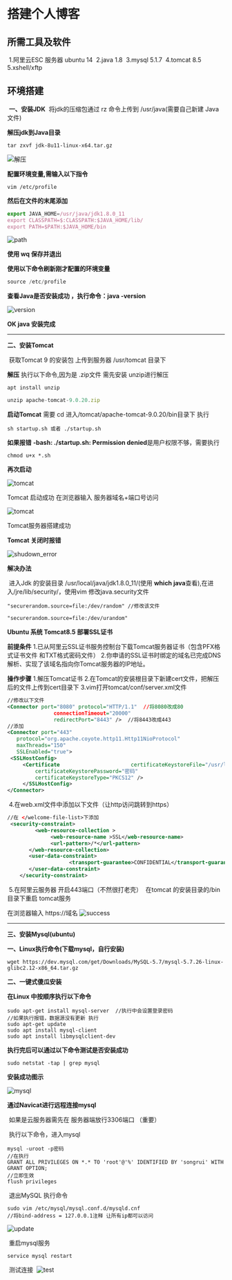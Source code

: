 # 搭建个人博客

## 所需工具及软件

​		1.阿里云ESC 服务器 ubuntu 14
​		2.java 1.8 
​		3.mysql 5.1.7
​		4.tomcat 8.5
​		5.xshell/xftp

## 环境搭建

​	**一、安装JDK**
​	将jdk的压缩包通过 rz 命令上传到 /usr/java(需要自己新建 Java 文件)

**解压jdk到Java目录**

```
tar zxvf jdk-8u11-linux-x64.tar.gz
```

![解压](image/linux1.png)

**配置环境变量,需输入以下指令**

```
vim /etc/profile
```

**然后在文件的末尾添加**

```javascript
export JAVA_HOME=/usr/java/jdk1.8.0_11
export CLASSPATH=$:CLASSPATH:$JAVA_HOME/lib/ 
export PATH=$PATH:$JAVA_HOME/bin                              
```

![path](image/linux2.png)

**使用 wq 保存并退出**

**使用以下命令刷新刚才配置的环境变量**

```javascript
source /etc/profile
```

**查看Java是否安装成功 ，执行命令：java -version**

![version](image/linux3.png)

**OK java 安装完成**

------

**二、安装Tomcat**

​		获取Tomcat 9 的安装包 上传到服务器 /usr/tomcat 目录下

**解压**
		执行以下命令,因为是 .zip文件 需先安装 unzip进行解压

```javascript
apt install unzip

unzip apache-tomcat-9.0.20.zip
```

**启动Tomcat**
		需要 cd  进入/tomcat/apache-tomcat-9.0.20/bin目录下 执行

```
sh startup.sh 或者 ./startup.sh
```

**如果报错**
		**-bash: ./startup.sh: Permission denied**是用户权限不够，需要执行

```
chmod u+x *.sh
```

**再次启动**

![tomcat](image/tomcat2.png)

Tomcat 启动成功
在浏览器输入 服务器域名+端口号访问

![tomcat](image/tomcat1.png)

Tomcat服务器搭建成功

**Tomcat 关闭时报错**

![shudown_error](image/tomcat_shutdown_error.png)

**解决办法**

​		进入Jdk 的安装目录   /usr/local/java/jdk1.8.0_11/(使用 **which java**查看),在进入/jre/lib/security/，使用vim 修改java.security文件

```
"securerandom.source=file:/dev/random" //修改该文件
```

```
"securerandom.source=file:/dev/urandom" 

```

**Ubuntu 系统 Tomcat8.5 部署SSL证书**

**前提条件**
			1.已从阿里云SSL证书服务控制台下载Tomcat服务器证书（包含PFX格式证书文件  和TXT格式密码文件）
			2.你申请的SSL证书时绑定的域名已完成DNS解析、实现了该域名指向你Tomcat服务器的IP地址。

**操作步骤**
			1.解压Tomcat证书
			2.在Tomcat的安装根目录下新建cert文件，把解压后的文件上传到cert目录下
			3.vim打开tomcat/conf/server.xml文件

```xml
//修改以下文件
<Connector port="8080" protocol="HTTP/1.1"  //将8080改成80
               connectionTimeout="20000"
               redirectPort="8443" />  //将8443改成443
//添加
<Connector port="443"  
   protocol="org.apache.coyote.http11.Http11NioProtocol"   
   maxThreads="150"
   SSLEnabled="true">
 <SSLHostConfig>
     <Certificate       				certificateKeystoreFile="/usr/local/tomcat/cert/证书名称.pfx"
         certificateKeystorePassword="密码"
         certificateKeystoreType="PKCS12" /> 
     </SSLHostConfig>
</Connector>

```

​		4.在web.xml文件中添加以下文件（让http访问跳转到https）

```xml
//在 </welcome-file-list>下添加
 <security-constraint> 
         <web-resource-collection > 
              <web-resource-name >SSL</web-resource-name>  
              <url-pattern>/*</url-pattern> 
       </web-resource-collection> 
       <user-data-constraint> 
                    <transport-guarantee>CONFIDENTIAL</transport-guarantee> 
       </user-data-constraint> 
    </security-constraint>

```

​		5.在阿里云服务器 开启443端口（不然很打老壳）
​		在tomcat 的安装目录的/bin目录下重启 tomcat服务

在浏览器输入 https://域名
	![success](image/success.png)

------

**三、安装Mysql(ubuntu)**

**一、Linux执行命令(下载mysql，自行安装)**
```$xslt
wget https://dev.mysql.com/get/Downloads/MySQL-5.7/mysql-5.7.26-linux-glibc2.12-x86_64.tar.gz
```
**二、一键式傻瓜安装**

**在Linux 中按顺序执行以下命令**

```
sudo apt-get install mysql-server  //执行中会设置登录密码
//如果执行报错，数据源没有更新 执行
sudo apt-get update
sudo apt install mysql-client  
sudo apt install libmysqlclient-dev

```

**执行完后可以通过以下命令测试是否安装成功**

```
sudo netstat -tap | grep mysql

```

**安装成功图示**

![mysql](image/mysql2.png)

 **通过Navicat进行远程连接mysql**

​		如果是云服务器需先在 服务器端放行3306端口 （重要）

​		执行以下命令，进入mysql

```mysql
mysql -uroot -p密码
//在执行
GRANT ALL PRIVILEGES ON *.* TO 'root'@'%' IDENTIFIED BY 'songrui' WITH GRANT OPTION;
//立即生效
flush privileges

```

​		退出MySQL 执行命令 

```
sudo vim /etc/mysql/mysql.conf.d/mysqld.cnf
//将bind-address = 127.0.0.1注释 让所有ip都可以访问

```

![update](image/mysql3.png)

​		重启mysql服务

```
service mysql restart

```

​		测试连接
​		![test](image/test1.png)


